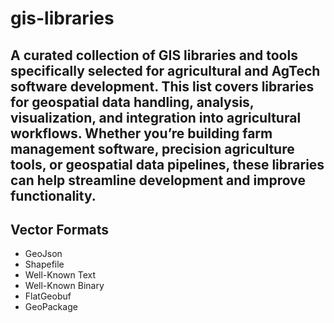 # gis-libraries
A curated collection of GIS libraries and tools specifically selected for agricultural and AgTech software development.
This list covers libraries for geospatial data handling, analysis, visualization, and integration into agricultural workflows.
Whether you’re building farm management software, precision agriculture tools, or geospatial data pipelines, these libraries can help streamline development and improve functionality.
---

## Vector Formats
- GeoJson
- Shapefile
- Well-Known Text
- Well-Known Binary
- FlatGeobuf
- GeoPackage
